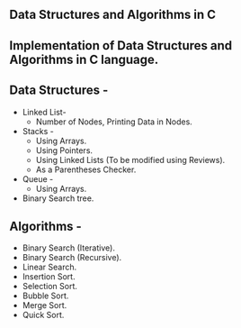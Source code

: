 ## Data Structures and Algorithms in C

## Implementation of Data Structures and Algorithms in C language.

##  Data Structures -
  * Linked List-
    * Number of Nodes, Printing Data in Nodes.
  * Stacks -
    * Using Arrays.
    * Using Pointers.
    * Using Linked Lists (To be modified using Reviews).
    * As a Parentheses Checker.
  * Queue -
    * Using Arrays.
  * Binary Search tree.

## Algorithms -
 * Binary Search (Iterative).
 * Binary Search (Recursive).
 * Linear Search.
 * Insertion Sort.
 * Selection Sort.
 * Bubble Sort.
 * Merge Sort.
 * Quick Sort.
